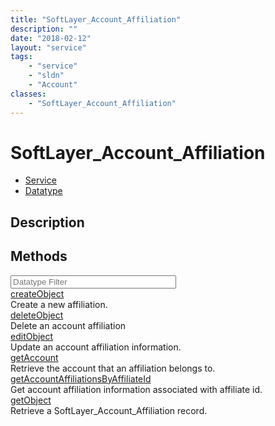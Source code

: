 ```yaml
---
title: "SoftLayer_Account_Affiliation"
description: ""
date: "2018-02-12"
layout: "service"
tags:
    - "service"
    - "sldn"
    - "Account"
classes:
    - "SoftLayer_Account_Affiliation"
---
```

# SoftLayer_Account_Affiliation
<div id='service-datatype'>
    <ul id='sldn-reference-tabs'>
    <li id='service'> <a href='/reference/services/SoftLayer_Account_Affiliation' >Service</a></li>    <li id='datatype'> <a href='/reference/datatypes/SoftLayer_Account_Affiliation' >Datatype</a></li>
    </ul>
</div>

## Description




        
<div id="properties" class="content">
    <h2>Methods</h2>
    <div class="view-filters">
        <div class="clearfix">
            <div class="search-input-box">
                <input placeholder="Datatype Filter" onkeyup="titleSearch(inputId='edit-combine', divId='method-div', elementClass='method-row')" 
                    type="text" id="edit-combine" value="" size="30" maxlength="128" class="form-text">
            </div>
        </div>
    </div>
    <div id="method-div">
            <div class="method-row">
                        <span class='view-field-title'><a href='/reference/services/SoftLayer_Account_Affiliation/createObject'> createObject</a> </span>
            <div class='views-field-body'>Create a new affiliation.</div>
        </div>
            <div class="method-row">
                        <span class='view-field-title'><a href='/reference/services/SoftLayer_Account_Affiliation/deleteObject'> deleteObject</a> </span>
            <div class='views-field-body'>Delete an account affiliation</div>
        </div>
            <div class="method-row">
                        <span class='view-field-title'><a href='/reference/services/SoftLayer_Account_Affiliation/editObject'> editObject</a> </span>
            <div class='views-field-body'>Update an account affiliation information.</div>
        </div>
            <div class="method-row">
                        <span class='view-field-title'><a href='/reference/services/SoftLayer_Account_Affiliation/getAccount'> getAccount</a> </span>
            <div class='views-field-body'>Retrieve the account that an affiliation belongs to.</div>
        </div>
            <div class="method-row">
                        <span class='view-field-title'><a href='/reference/services/SoftLayer_Account_Affiliation/getAccountAffiliationsByAffiliateId'> getAccountAffiliationsByAffiliateId</a> </span>
            <div class='views-field-body'>Get account affiliation information associated with affiliate id.</div>
        </div>
            <div class="method-row">
                        <span class='view-field-title'><a href='/reference/services/SoftLayer_Account_Affiliation/getObject'> getObject</a> </span>
            <div class='views-field-body'>Retrieve a SoftLayer_Account_Affiliation record.</div>
        </div>
        </div>
</div>

